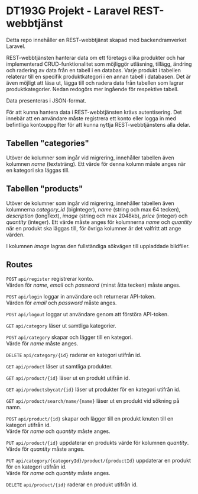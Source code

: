 # DT193G Projekt - Laravel REST-webbtjänst
Detta repo innehåller en REST-webbtjänst skapad med backendramverket Laravel.

REST-webbtjänsten hanterar data om ett företags olika produkter och har implementerad CRUD-funktionalitet som möjliggör utläsning, tillägg, ändring och radering av data från en tabell i en databas. Varje produkt i tabellen relaterar till en specifik produktkategori i en annan tabell i databasen. Det är även möjligt att läsa ut, lägga till och radera data från tabellen som lagrar produktkategorier. Nedan redogörs mer ingående för respektive tabell.

Data presenteras i JSON-format.

För att kunna hantera data i REST-webbtjänsten krävs autentisering. Det innebär att en användare måste registrera ett konto eller logga in med befintliga kontouppgifter för att kunna nyttja REST-webbtjänstens alla delar.

## Tabellen "categories"
Utöver de kolumner som ingår vid migrering, innehåller tabellen även kolumnen *name* (textsträng). Ett värde för denna kolumn måste anges när en kategori ska läggas till.

## Tabellen "products"
Utöver de kolumner som ingår vid migrering, innehåller tabellen även kolumnerna *category_id* (bigInteger), *name* (string och max 64 tecken), *description* (longText), *image* (string och max 2048kb), *price* (integer) och *quantity* (integer). Ett värde måste anges för kolumnerna *name* och *quantity* när en produkt ska läggas till, för övriga kolumner är det valfritt att ange värden. 

I kolumnen *image* lagras den fullständiga sökvägen till uppladdade bildfiler.

## Routes
`POST` `api/register` registrerar konto.  
Värden för *name*, *email* och *password* (minst åtta tecken) måste anges.

`POST` `api/login` loggar in användare och returnerar API-token.  
Värden för *email* och *password* måste anges.

`POST` `api/logout` loggar ut användare genom att förstöra API-token.

`GET` `api/category` läser ut samtliga kategorier.

`POST` `api/category` skapar och lägger till en kategori.  
Värde för *name* måste anges.

`DELETE` `api/category/{id}` raderar en kategori utifrån id.

`GET` `api/product` läser ut samtliga produkter.

`GET` `api/product/{id}` läser ut en produkt utifrån id.

`GET` `api/productsbycat/{id}` läser ut produkter för en kategori utifrån id.

`GET` `api/product/search/name/{name}` läser ut en produkt vid sökning på namn.

`POST` `api/product/{id}` skapar och lägger till en produkt knuten till en kategori utifrån id.  
Värde för *name* och *quantity* måste anges.

`PUT` `api/product/{id}` uppdaterar en produkts värde för kolumnen *quantity*.  
Värde för *quantity* måste anges.

`PUT` `api/category/{categoryId}/product/{productId}` uppdaterar en produkt för en kategori utifrån id.  
Värde för *name* och *quantity* måste anges.

`DELETE` `api/product/{id}` raderar en produkt utifrån id.